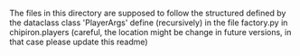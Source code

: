The files in this directory are supposed to follow the structured defined by the dataclass class 'PlayerArgs' define (recursively) in the file factory.py in chipiron.players (careful, the location might be change in future versions, in that case please update this readme)
